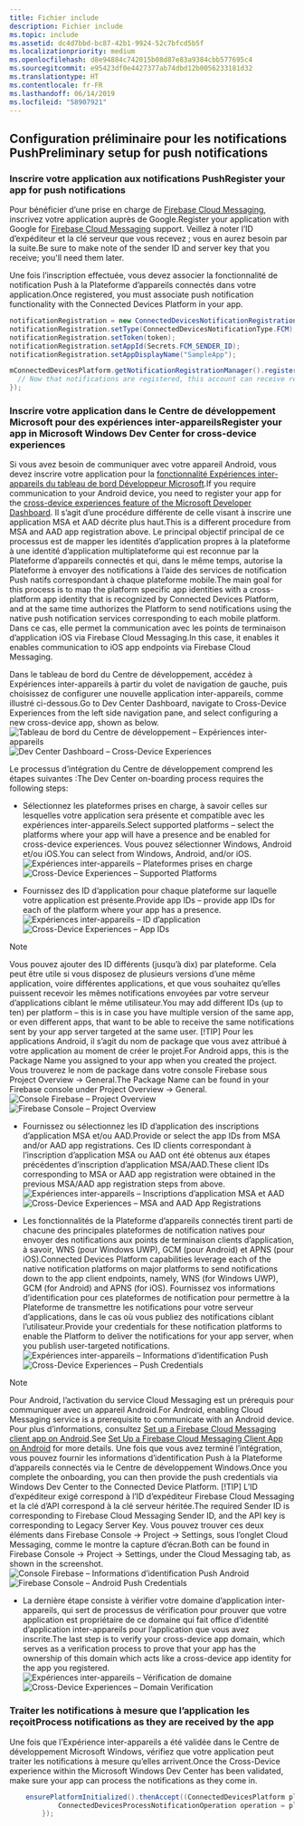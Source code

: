 ```yaml
---
title: Fichier include
description: Fichier include
ms.topic: include
ms.assetid: dc4d7bbd-bc87-42b1-9924-52c7bfcd5b5f
ms.localizationpriority: medium
ms.openlocfilehash: d8e94884c742015b08d87e83a9384cbb577695c4
ms.sourcegitcommit: e95423df0e4427377ab74dbd12b0056233181d32
ms.translationtype: HT
ms.contentlocale: fr-FR
ms.lasthandoff: 06/14/2019
ms.locfileid: "58907921"
---
```

## <a name="preliminary-setup-for-push-notifications"></a><span data-ttu-id="574e5-103">Configuration préliminaire pour les notifications Push</span><span class="sxs-lookup"><span data-stu-id="574e5-103">Preliminary setup for push notifications</span></span>

### <a name="register-your-app-for-push-notifications"></a><span data-ttu-id="574e5-104">Inscrire votre application aux notifications Push</span><span class="sxs-lookup"><span data-stu-id="574e5-104">Register your app for push notifications</span></span>

<span data-ttu-id="574e5-105">Pour bénéficier d’une prise en charge de [Firebase Cloud Messaging](https://firebase.google.com/docs/cloud-messaging/android/client), inscrivez votre application auprès de Google.</span><span class="sxs-lookup"><span data-stu-id="574e5-105">Register your application with Google for [Firebase Cloud Messaging](https://firebase.google.com/docs/cloud-messaging/android/client) support.</span></span> <span data-ttu-id="574e5-106">Veillez à noter l’ID d’expéditeur et la clé serveur que vous recevez ; vous en aurez besoin par la suite.</span><span class="sxs-lookup"><span data-stu-id="574e5-106">Be sure to make note of the sender ID and server key that you receive; you'll need them later.</span></span> 

<span data-ttu-id="574e5-107">Une fois l’inscription effectuée, vous devez associer la fonctionnalité de notification Push à la Plateforme d’appareils connectés dans votre application.</span><span class="sxs-lookup"><span data-stu-id="574e5-107">Once registered, you must associate push notification functionality with the Connected Devices Platform in your app.</span></span>

```Java
notificationRegistration = new ConnectedDevicesNotificationRegistration();
notificationRegistration.setType(ConnectedDevicesNotificationType.FCM);
notificationRegistration.setToken(token);
notificationRegistration.setAppId(Secrets.FCM_SENDER_ID);
notificationRegistration.setAppDisplayName("SampleApp");

mConnectedDevicesPlatform.getNotificationRegistrationManager().registerForAccountAsync(mConnectedDevicesAccount).whenComplete(() -> {
  // Now that notifications are registered, this account can receive replies to commands and incoming commands.
});
```

### <a name="register-your-app-in-microsoft-windows-dev-center-for-cross-device-experiences"></a><span data-ttu-id="574e5-108">Inscrire votre application dans le Centre de développement Microsoft pour des expériences inter-appareils</span><span class="sxs-lookup"><span data-stu-id="574e5-108">Register your app in Microsoft Windows Dev Center for cross-device experiences</span></span>
<span data-ttu-id="574e5-109">Si vous avez besoin de communiquer avec votre appareil Android, vous devez inscrire votre application pour la [fonctionnalité Expériences inter-appareils du tableau de bord Développeur Microsoft](https://developer.microsoft.com/dashboard/crossplatform/web).</span><span class="sxs-lookup"><span data-stu-id="574e5-109">If you require communication to your Android device, you need to register your app for the [cross-device experiences feature of the Microsoft Developer Dashboard](https://developer.microsoft.com/dashboard/crossplatform/web).</span></span> <span data-ttu-id="574e5-110">Il s’agit d’une procédure différente de celle visant à inscrire une application MSA et AAD décrite plus haut.</span><span class="sxs-lookup"><span data-stu-id="574e5-110">This is a different procedure from MSA and AAD app registration above.</span></span>  <span data-ttu-id="574e5-111">Le principal objectif principal de ce processus est de mapper les identités d’application propres à la plateforme à une identité d’application multiplateforme qui est reconnue par la Plateforme d’appareils connectés et qui, dans le même temps, autorise la Plateforme à envoyer des notifications à l’aide des services de notification Push natifs correspondant à chaque plateforme mobile.</span><span class="sxs-lookup"><span data-stu-id="574e5-111">The main goal for this process is to map the platform specific app identities with a cross-platform app identity that is recognized by Connected Devices Platform, and at the same time authorizes the Platform to send notifications using the native push notification services corresponding to each mobile platform.</span></span> <span data-ttu-id="574e5-112">Dans ce cas, elle permet la communication avec les points de terminaison d’application iOS via Firebase Cloud Messaging.</span><span class="sxs-lookup"><span data-stu-id="574e5-112">In this case, it enables it enables communication to iOS app endpoints via Firebase Cloud Messaging.</span></span>

<span data-ttu-id="574e5-113">Dans le tableau de bord du Centre de développement, accédez à Expériences inter-appareils à partir du volet de navigation de gauche, puis choisissez de configurer une nouvelle application inter-appareils, comme illustré ci-dessous.</span><span class="sxs-lookup"><span data-stu-id="574e5-113">Go to Dev Center Dashboard, navigate to Cross-Device Experiences from the left side navigation pane, and select configuring a new cross-device app, shown as below.</span></span>
<span data-ttu-id="574e5-114">![Tableau de bord du Centre de développement – Expériences inter-appareils](../../notifications/media/dev_center_portal/dev_center_portal_1_overview.png)</span><span class="sxs-lookup"><span data-stu-id="574e5-114">![Dev Center Dashboard – Cross-Device Experiences](../../notifications/media/dev_center_portal/dev_center_portal_1_overview.png)</span></span>

<span data-ttu-id="574e5-115">Le processus d’intégration du Centre de développement comprend les étapes suivantes :</span><span class="sxs-lookup"><span data-stu-id="574e5-115">The Dev Center on-boarding process requires the following steps:</span></span>
* <span data-ttu-id="574e5-116">Sélectionnez les plateformes prises en charge, à savoir celles sur lesquelles votre application sera présente et compatible avec les expériences inter-appareils.</span><span class="sxs-lookup"><span data-stu-id="574e5-116">Select supported platforms – select the platforms where your app will have a presence and be enabled for cross-device experiences.</span></span> <span data-ttu-id="574e5-117">Vous pouvez sélectionner Windows, Android et/ou iOS.</span><span class="sxs-lookup"><span data-stu-id="574e5-117">You can select from Windows, Android, and/or iOS.</span></span>
<span data-ttu-id="574e5-118">![Expériences inter-appareils – Plateformes prises en charge](../../notifications/media/dev_center_portal/dev_center_portal_2_supported_platforms.png)</span><span class="sxs-lookup"><span data-stu-id="574e5-118">![Cross-Device Experiences – Supported Platforms](../../notifications/media/dev_center_portal/dev_center_portal_2_supported_platforms.png)</span></span>

* <span data-ttu-id="574e5-119">Fournissez des ID d’application pour chaque plateforme sur laquelle votre application est présente.</span><span class="sxs-lookup"><span data-stu-id="574e5-119">Provide app IDs – provide app IDs for each of the platform where your app has a presence.</span></span> 
<span data-ttu-id="574e5-120">![Expériences inter-appareils – ID d’application](../../notifications/media/dev_center_portal/dev_center_portal_3_app_ids.png)</span><span class="sxs-lookup"><span data-stu-id="574e5-120">![Cross-Device Experiences – App IDs](../../notifications/media/dev_center_portal/dev_center_portal_3_app_ids.png)</span></span>
> [!NOTE]
> <span data-ttu-id="574e5-121">Vous pouvez ajouter des ID différents (jusqu’à dix) par plateforme. Cela peut être utile si vous disposez de plusieurs versions d’une même application, voire différentes applications, et que vous souhaitez qu’elles puissent recevoir les mêmes notifications envoyées par votre serveur d’applications ciblant le même utilisateur.</span><span class="sxs-lookup"><span data-stu-id="574e5-121">You may add different IDs (up to ten) per platform – this is in case you have multiple version of the same app, or even different apps, that want to be able to receive the same notifications sent by your app server targeted at the same user.</span></span> 
> [!TIP] 
> <span data-ttu-id="574e5-122">Pour les applications Android, il s’agit du nom de package que vous avez attribué à votre application au moment de créer le projet.</span><span class="sxs-lookup"><span data-stu-id="574e5-122">For Android apps, this is the Package Name you assigned to your app when you created the project.</span></span> <span data-ttu-id="574e5-123">Vous trouverez le nom de package dans votre console Firebase sous Project Overview -> General.</span><span class="sxs-lookup"><span data-stu-id="574e5-123">The Package Name can be found in your Firebase console under Project Overview -> General.</span></span>
<span data-ttu-id="574e5-124">![Console Firebase – Project Overview](../../notifications/media/dev_center_portal/firebase_overview.png)</span><span class="sxs-lookup"><span data-stu-id="574e5-124">![Firebase Console – Project Overview](../../notifications/media/dev_center_portal/firebase_overview.png)</span></span>

* <span data-ttu-id="574e5-125">Fournissez ou sélectionnez les ID d’application des inscriptions d’application MSA et/ou AAD.</span><span class="sxs-lookup"><span data-stu-id="574e5-125">Provide or select the app IDs from MSA and/or AAD app registrations.</span></span> <span data-ttu-id="574e5-126">Ces ID clients correspondant à l’inscription d’application MSA ou AAD ont été obtenus aux étapes précédentes d’inscription d’application MSA/AAD.</span><span class="sxs-lookup"><span data-stu-id="574e5-126">These client IDs corresponding to MSA or AAD app registration were obtained in the previous MSA/AAD app registration steps from above.</span></span> 
<span data-ttu-id="574e5-127">![Expériences inter-appareils – Inscriptions d’application MSA et AAD](../../notifications/media/dev_center_portal/dev_center_portal_4_msa_aad_connections.png)</span><span class="sxs-lookup"><span data-stu-id="574e5-127">![Cross-Device Experiences – MSA and AAD App Registrations](../../notifications/media/dev_center_portal/dev_center_portal_4_msa_aad_connections.png)</span></span>

* <span data-ttu-id="574e5-128">Les fonctionnalités de la Plateforme d’appareils connectés tirent parti de chacune des principales plateformes de notification natives pour envoyer des notifications aux points de terminaison clients d’application, à savoir, WNS (pour Windows UWP), GCM (pour Android) et APNS (pour iOS).</span><span class="sxs-lookup"><span data-stu-id="574e5-128">Connected Devices Platform capabilities leverage each of the native notification platforms on major platforms to send notifications down to the app client endpoints, namely, WNS (for Windows UWP), GCM (for Android) and APNS (for iOS).</span></span> <span data-ttu-id="574e5-129">Fournissez vos informations d’identification pour ces plateformes de notification pour permettre à la Plateforme de transmettre les notifications pour votre serveur d’applications, dans le cas où vous publiez des notifications ciblant l’utilisateur.</span><span class="sxs-lookup"><span data-stu-id="574e5-129">Provide your credentials for these notification platforms to enable the Platform to deliver the notifications for your app server, when you publish user-targeted notifications.</span></span>
<span data-ttu-id="574e5-130">![Expériences inter-appareils – Informations d’identification Push](../../notifications/media/dev_center_portal/dev_center_portal_5_push_credentials.png)</span><span class="sxs-lookup"><span data-stu-id="574e5-130">![Cross-Device Experiences – Push Credentials](../../notifications/media/dev_center_portal/dev_center_portal_5_push_credentials.png)</span></span>
> [!NOTE] 
> <span data-ttu-id="574e5-131">Pour Android, l’activation du service Cloud Messaging est un prérequis pour communiquer avec un appareil Android.</span><span class="sxs-lookup"><span data-stu-id="574e5-131">For Android, enabling Cloud Messaging service is a prerequisite to communicate with an Android device.</span></span> <span data-ttu-id="574e5-132">Pour plus d’informations, consultez [Set up a Firebase Cloud Messaging client app on Android](https://firebase.google.com/docs/cloud-messaging/android/client).</span><span class="sxs-lookup"><span data-stu-id="574e5-132">See [Set Up a Firebase Cloud Messaging Client App on Android](https://firebase.google.com/docs/cloud-messaging/android/client) for more details.</span></span> <span data-ttu-id="574e5-133">Une fois que vous avez terminé l’intégration, vous pouvez fournir les informations d’identification Push à la Plateforme d’appareils connectés via le Centre de développement Windows.</span><span class="sxs-lookup"><span data-stu-id="574e5-133">Once you complete the onboarding, you can then provide the push credentials via Windows Dev Center to the Connected Device Platform.</span></span> 
> [!TIP] 
> <span data-ttu-id="574e5-134">L’ID d’expéditeur exigé correspond à l’ID d’expéditeur Firebase Cloud Messaging et la clé d’API correspond à la clé serveur héritée.</span><span class="sxs-lookup"><span data-stu-id="574e5-134">The required Sender ID is corresponding to Firebase Cloud Messaging Sender ID, and the API key is corresponding to Legacy Server Key.</span></span> <span data-ttu-id="574e5-135">Vous pouvez trouver ces deux éléments dans Firebase Console -> Project -> Settings, sous l’onglet Cloud Messaging, comme le montre la capture d’écran.</span><span class="sxs-lookup"><span data-stu-id="574e5-135">Both can be found in Firebase Console -> Project -> Settings, under the Cloud Messaging tab, as shown in the screenshot.</span></span>
<span data-ttu-id="574e5-136">![Console Firebase – Informations d’identification Push Android](../../notifications/media/dev_center_portal/firebase_push_creds.png)</span><span class="sxs-lookup"><span data-stu-id="574e5-136">![Firebase Console – Android Push Credentials](../../notifications/media/dev_center_portal/firebase_push_creds.png)</span></span>

* <span data-ttu-id="574e5-137">La dernière étape consiste à vérifier votre domaine d’application inter-appareils, qui sert de processus de vérification pour prouver que votre application est propriétaire de ce domaine qui fait office d’identité d’application inter-appareils pour l’application que vous avez inscrite.</span><span class="sxs-lookup"><span data-stu-id="574e5-137">The last step is to verify your cross-device app domain, which serves as a verification process to prove that your app has the ownership of this domain which acts like a cross-device app identity for the app you registered.</span></span>
<span data-ttu-id="574e5-138">![Expériences inter-appareils – Vérification de domaine](../../notifications/media/dev_center_portal/dev_center_portal_6_domain_verification.png)</span><span class="sxs-lookup"><span data-stu-id="574e5-138">![Cross-Device Experiences – Domain Verification](../../notifications/media/dev_center_portal/dev_center_portal_6_domain_verification.png)</span></span>

### <a name="process-notifications-as-they-are-received-by-the-app"></a><span data-ttu-id="574e5-139">Traiter les notifications à mesure que l’application les reçoit</span><span class="sxs-lookup"><span data-stu-id="574e5-139">Process notifications as they are received by the app</span></span>

<span data-ttu-id="574e5-140">Une fois que l’Expérience inter-appareils a été validée dans le Centre de développement Microsoft Windows, vérifiez que votre application peut traiter les notifications à mesure qu’elles arrivent.</span><span class="sxs-lookup"><span data-stu-id="574e5-140">Once the Cross-Device experience within the Microsoft Windows Dev Center has been validated, make sure your app can process the notifications as they come in.</span></span> 

```Java
    ensurePlatformInitialized().thenAccept((ConnectedDevicesPlatform platform) -> {
            ConnectedDevicesProcessNotificationOperation operation = platform.processNotification(data);
        });
```
